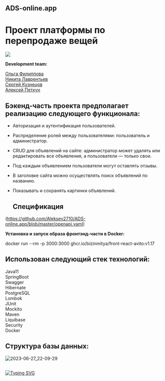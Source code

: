 ## ADS-online.app ##
# Проект платформы по перепродаже вещей #

![](https://github.com/AlekseyPetkun/ADS-online.app/blob/master/demo.gif)

**Development team:**

[Ольга Филиппова](https://github.com/AgentOlga "AgentOlga")\
[Никита Лаврентьев](https://github.com/NikitaLavrentiev "NikitaLavrentiev")\
[Сергей Кузнецов](https://github.com/SerNike "SerNike")\
[Алексей Петкун](https://github.com/AlekseyPetkun "AlekseyPetkun")


## Бэкенд-часть проекта предполагает реализацию следующего функционала: ##

- Авторизация и аутентификация пользователей.
- Распределение ролей между пользователями: пользователь и администратор.
- CRUD для объявлений на сайте: администратор может удалять или редактировать все объявления, а пользователи — только свои.
- Под каждым объявлением пользователи могут оставлять отзывы.
- В заголовке сайта можно осуществлять поиск объявлений по названию.
- Показывать и сохранять картинки объявлений.
  

  ## Спецификация ##
  
(https://github.com/Aleksey2710/ADS-online.app/blob/master/openapi.yaml)


**Установка и запуск образа фронтэнд-части в Docker:**

docker run --rm -p 3000:3000 ghcr.io/bizinmitya/front-react-avito:v1.17


  ## Использован следующий стек технологий: ##
  
Java11\
SpringBoot\
Swagger\
Hibernate\
PostgreSQL\
Lombok\
JUnit\
Mockito\
Maven\
Liquibase\
Security\
Docker


  ## Структура базы данных: ##
  
![2023-06-27_22-09-29](https://github.com/Aleksey2710/ADS-online.app/assets/119398637/83d41ed9-010f-4f21-99e6-75598227df21)

##

[![Typing SVG](https://readme-typing-svg.herokuapp.com?color=%2336BCF7&lines=thank+you+for+your+attention)](https://git.io/typing-svg)


